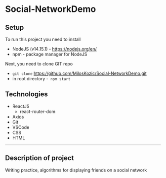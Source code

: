 # Social-NetworkDemo
 

## Setup
To run this project you need to install

* NodeJS (v14.15.1) - https://nodejs.org/en/
*  npm - package manager for NodeJS

Next, you need to clone GIT repo

* ``` git clone ``` https://github.com/MilosKozic/Social-NetworkDemo.git
* in root directory -``` npm start```

## Technologies

* ReactJS 
    * react-router-dom
* Axios
* Git
* VSCode
* CSS
* HTML

---
## Description of project
 Writing practice, algorithms for displaying friends on a social network

